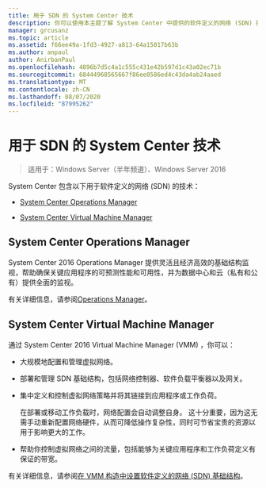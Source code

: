 ```yaml
---
title: 用于 SDN 的 System Center 技术
description: 你可以使用本主题了解 System Center 中提供的软件定义的网络 (SDN) 技术。
manager: grcusanz
ms.topic: article
ms.assetid: f66ee49a-1fd3-4927-a813-64a15017b63b
ms.author: anpaul
author: AnirbanPaul
ms.openlocfilehash: 4896b7d5c4a1c555c431e42b597d1c43a02ec71b
ms.sourcegitcommit: 68444968565667f86ee0586ed4c43da4ab24aaed
ms.translationtype: MT
ms.contentlocale: zh-CN
ms.lasthandoff: 08/07/2020
ms.locfileid: "87995262"
---
```

# <a name="system-center-technologies-for-sdn"></a>用于 SDN 的 System Center 技术

>适用于：Windows Server（半年频道）、Windows Server 2016

System Center 包含以下用于软件定义的网络 (SDN) 的技术：

-   [System Center Operations Manager](#bkmk_scom)

-   [System Center Virtual Machine Manager](#bkmk_scvmm)


## <a name="system-center-operations-manager"></a><a name="bkmk_scom"></a>System Center Operations Manager
System Center 2016 Operations Manager 提供灵活且经济高效的基础结构监视，帮助确保关键应用程序的可预测性能和可用性，并为数据中心和云（私有和公有）提供全面的监视。

有关详细信息，请参阅[Operations Manager](/previous-versions/system-center/system-center-2012-R2/hh205987(v=sc.12))。

## <a name="system-center-virtual-machine-manager"></a><a name="bkmk_scvmm"></a>System Center Virtual Machine Manager
通过 System Center 2016 Virtual Machine Manager (VMM) ，你可以：

- 大规模地配置和管理虚拟网络。
- 部署和管理 SDN 基础结构，包括网络控制器、软件负载平衡器以及网关。
- 集中定义和控制虚拟网络策略并将其链接到应用程序或工作负荷。

  在部署或移动工作负载时，网络配置会自动调整自身。 这十分重要，因为这无需手动重新配置网络硬件，从而可降低操作复杂性，同时可节省宝贵的资源以用于影响更大的工作。
- 帮助你控制虚拟网络之间的流量，包括能够为关键应用程序和工作负荷定义有保证的带宽。


有关详细信息，请参阅[在 VMM 构造中设置软件定义的网络 (SDN) 基础结构](/system-center/vmm/deploy-sdn?view=sc-vmm-2019)。